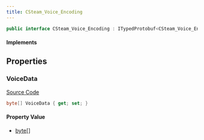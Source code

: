```yaml
---
title: CSteam_Voice_Encoding
---
```


```csharp
public interface CSteam_Voice_Encoding : ITypedProtobuf<CSteam_Voice_Encoding>, INativeHandle
```

#### Implements

## Properties

### VoiceData

[Source Code](https://github.com/swiftly-solution/swiftlys2/blob/main/managed/src/SwiftlyS2.Generated/Protobufs/Interfaces/CSteam_Voice_Encoding.cs#L13)

```csharp
byte[] VoiceData { get; set; }
```

#### Property Value

- [byte](https://learn.microsoft.com/dotnet/api/system.byte)[]

